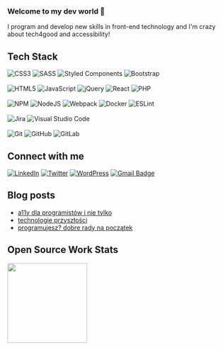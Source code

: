 ### Welcome to my dev world 👋 

I program and develop new skills in front-end technology and I'm crazy about tech4good and accessibility!

## Tech Stack
  ![CSS3](https://img.shields.io/badge/css3-%231572B6.svg?style=for-the-badge&logo=css3&logoColor=white)
  ![SASS](https://img.shields.io/badge/SASS-hotpink.svg?style=for-the-badge&logo=SASS&logoColor=white)
  ![Styled Components](https://img.shields.io/badge/styled--components-DB7093?style=for-the-badge&logo=styled-components&logoColor=white)
  ![Bootstrap](https://img.shields.io/badge/bootstrap-%23563D7C.svg?style=for-the-badge&logo=bootstrap&logoColor=white)
  <br/> <br/>
  ![HTML5](https://img.shields.io/badge/html5-%23E34F26.svg?style=for-the-badge&logo=html5&logoColor=white)
  ![JavaScript](https://img.shields.io/badge/javascript-%23323330.svg?style=for-the-badge&logo=javascript&logoColor=%23F7DF1E)
  ![jQuery](https://img.shields.io/badge/jquery-%230769AD.svg?style=for-the-badge&logo=jquery&logoColor=white)
  ![React](https://img.shields.io/badge/react-%2320232a.svg?style=for-the-badge&logo=react&logoColor=%2361DAFB)
  ![PHP](https://img.shields.io/badge/php-%23777BB4.svg?style=for-the-badge&logo=php&logoColor=white)
  <br/> <br/>
  ![NPM](https://img.shields.io/badge/NPM-%23000000.svg?style=for-the-badge&logo=npm&logoColor=white)
  ![NodeJS](https://img.shields.io/badge/node.js-6DA55F?style=for-the-badge&logo=node.js&logoColor=white)
  ![Webpack](https://img.shields.io/badge/webpack-%238DD6F9.svg?style=for-the-badge&logo=webpack&logoColor=black)
  ![Docker](https://img.shields.io/badge/docker-%230db7ed.svg?style=for-the-badge&logo=docker&logoColor=white)
  ![ESLint](https://img.shields.io/badge/ESLint-4B3263?style=for-the-badge&logo=eslint&logoColor=white)
  <br/> <br/>
  ![Jira](https://img.shields.io/badge/jira-%230A0FFF.svg?style=for-the-badge&logo=jira&logoColor=white)
  ![Visual Studio Code](https://img.shields.io/badge/VisualStudioCode-0078d7.svg?style=for-the-badge&logo=visual-studio-code&logoColor=white)
  <br/> <br/>
  ![Git](https://img.shields.io/badge/git-%23F05033.svg?style=for-the-badge&logo=git&logoColor=white)
  ![GitHub](https://img.shields.io/badge/github-%23121011.svg?style=for-the-badge&logo=github&logoColor=white)
  ![GitLab](https://img.shields.io/badge/gitlab-%23181717.svg?style=for-the-badge&logo=gitlab&logoColor=white)

## Connect with me
  [![LinkedIn](https://img.shields.io/badge/linkedin-%230077B5.svg?style=for-the-badge&logo=linkedin&logoColor=white&link=https://www.linkedin.com/in/elawrobel/)](https://www.linkedin.com/in/elawrobel/)
  [![Twitter](https://img.shields.io/badge/<handle>-%231DA1F2.svg?style=for-the-badge&logo=Twitter&logoColor=white)](https://twitter.com/ela_wrobel)
  [![WordPress](https://img.shields.io/badge/WordPress-%23117AC9.svg?style=for-the-badge&logo=WordPress&logoColor=white)](http://dobratechnologia.pl)
  [![Gmail Badge](https://img.shields.io/badge/Gmail-D14836?style=for-the-badge&logo=gmail&logoColor=white&link=mailto:ela.wrobel@gmail.com)](mailto:ela.wrobel@gmail.com)
 
## Blog posts
- [a11y dla programistów i nie tylko](https://sektor3-0.pl/blog/zamknij-oczy-i-znajdz-adres-sklepu-o-dostepnosci-w-sieci/)
- [technologie przyszłości](https://sektor3-0.pl/blog/technologie-przyszlosci-co-dobrego-nas-czeka/)
- [programujesz? dobre rady na początek](https://sektor3-0.pl/blog/chcesz-programowac-mam-dla-ciebie-kilka-rad-na-poczatek/)

## Open Source Work Stats
<a href="https://github.com/jrgarciadev">
    <img height="180em" src="https://github-readme-stats.vercel.app/api?username=elawrobel&show_icons=true&card_width=400&hide_border=true&title_color=f4f4f4&icon_color=00d8fd&bg_color=0A1A2F&text_color=a3a8c3&hide=contribs" />
</a>

